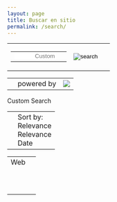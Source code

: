 ```yaml
---
layout: page
title: Buscar en sitio
permalink: /search/
---
```


<div id="google-custom-search">
<script async="" src="//www.google-analytics.com/analytics.js"></script><script type="text/javascript" async="" src="http://www.google.com/cse/cse.js?cx=008668879081464374344:7obftvjulha"></script><script>
  (function() {
    var cx = '008668879081464374344:7obftvjulha';
    var gcse = document.createElement('script');
    gcse.type = 'text/javascript';
    gcse.async = true;
    gcse.src = (document.location.protocol == 'https:' ? 'https:' : 'http:') +
        '//www.google.com/cse/cse.js?cx=' + cx;
    var s = document.getElementsByTagName('script')[0];
    s.parentNode.insertBefore(gcse, s);
  })();
</script>
<div id="___gcse_0" dir="ltr"><form class="gsc-search-box gsc-search-box-tools" accept-charset="utf-8"><table cellspacing="0" cellpadding="0" class="gsc-search-box"><tbody><tr><td class="gsc-input"><div class="gsc-input-box " id="gsc-iw-id1"><table cellspacing="0" cellpadding="0" id="gs_id50" class="gstl_50 " style="width: 100%; padding: 0px;"><tbody><tr><td id="gs_tti50" class="gsib_a"><input autocomplete="off" type="text" size="10" class="gsc-input" name="search" title="search" id="gsc-i-id1" style="width: 100%; padding: 0px; border: none; margin: -0.0625em 0px 0px; height: 1.25em; outline: none; background: url(&quot;http://www.google.com/cse/static/images/1x/googlelogo_lightgrey_46x16dp.png&quot;) left center no-repeat rgb(255, 255, 255); text-indent: 48px;" x-webkit-speech="" x-webkit-grammar="builtin:search" lang="en" dir="ltr" spellcheck="false" placeholder="Custom Search"></td><td class="gsib_b"><div class="gsst_b" id="gs_st50" dir="ltr"><a class="gsst_a" href="javascript:void(0)" style="display: none;"><span class="gscb_a" id="gs_cb50">×</span></a></div></td></tr></tbody></table></div><input type="hidden" name="bgresponse" id="bgresponse"></td><td class="gsc-search-button"><input type="image" src="https://www.google.com/uds/css/v2/search_box_icon.png" class="gsc-search-button gsc-search-button-v2" title="search"></td><td class="gsc-clear-button"><div class="gsc-clear-button" title="clear results">&nbsp;</div></td></tr></tbody></table><table cellspacing="0" cellpadding="0" class="gsc-branding"><tbody><tr><td class="gsc-branding-user-defined"></td><td class="gsc-branding-text"><div class="gsc-branding-text">powered by</div></td><td class="gsc-branding-img"><img src="https://www.google.com/cse/static/images/1x/googlelogo_grey_46x15dp.png" class="gsc-branding-img" srcset="https://www.google.com/cse/static/images/2x/googlelogo_grey_46x15dp.png 2x"></td></tr></tbody></table></form></div>
<div id="___gcse_1"><div class="gsc-control-cse gsc-control-cse-en"><div class="gsc-control-wrapper-cse" dir="ltr"><div class="gsc-results-wrapper-nooverlay"><div class="gsc-tabsAreaInvisible"><div class="gsc-tabHeader gsc-inline-block gsc-tabhActive">Custom Search</div><span class="gs-spacer"> </span></div><div class="gsc-tabsAreaInvisible"></div><div class="gsc-above-wrapper-area-invisible"><table cellspacing="0" cellpadding="0" class="gsc-above-wrapper-area-container"><tbody><tr><td class="gsc-result-info-container"><div class="gsc-result-info-invisible"></div></td><td class="gsc-orderby-container"><div class="gsc-orderby-invisible"><div class="gsc-orderby-label gsc-inline-block">Sort by:</div><div class="gsc-option-menu-container gsc-inline-block"><div class="gsc-selected-option-container gsc-inline-block"><div class="gsc-selected-option">Relevance</div><div class="gsc-option-selector"></div></div><div class="gsc-option-menu-invisible"><div class="gsc-option-menu-item gsc-option-menu-item-highlighted"><div class="gsc-option">Relevance</div></div><div class="gsc-option-menu-item"><div class="gsc-option">Date</div></div></div></div></div></td></tr></tbody></table></div><div class="gsc-adBlockInvisible"></div><div class="gsc-wrapper"><div class="gsc-adBlockInvisible"></div><div class="gsc-resultsbox-invisible"><div class="gsc-resultsRoot gsc-tabData gsc-tabdActive"><table cellspacing="0" cellpadding="0" class="gsc-resultsHeader"><tbody><tr><td class="gsc-twiddleRegionCell"><div class="gsc-twiddle"><div class="gsc-title">Web</div></div><div class="gsc-stats"></div><div class="gsc-results-selector gsc-all-results-active"><div class="gsc-result-selector gsc-one-result" title="show one result">&nbsp;</div><div class="gsc-result-selector gsc-more-results" title="show more results">&nbsp;</div><div class="gsc-result-selector gsc-all-results" title="show all results">&nbsp;</div></div></td><td class="gsc-configLabelCell"></td></tr></tbody></table><div><div class="gsc-expansionArea"></div></div></div></div></div></div></div></div></div>
</div>
